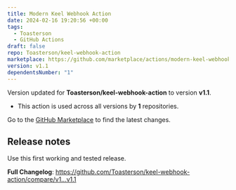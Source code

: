 ```yaml
---
title: Modern Keel Webhook Action
date: 2024-02-16 19:20:56 +00:00
tags:
  - Toasterson
  - GitHub Actions
draft: false
repo: Toasterson/keel-webhook-action
marketplace: https://github.com/marketplace/actions/modern-keel-webhook-action
version: v1.1
dependentsNumber: "1"
---
```



Version updated for **Toasterson/keel-webhook-action** to version **v1.1**.
- This action is used across all versions by **1** repositories.

Go to the [GitHub Marketplace](https://github.com/marketplace/actions/modern-keel-webhook-action) to find the latest changes.

## Release notes

Use this first working and tested release.

**Full Changelog**: https://github.com/Toasterson/keel-webhook-action/compare/v1...v1.1
